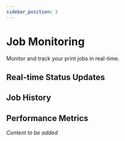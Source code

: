 ```yaml
---
sidebar_position: 3
---
```


# Job Monitoring

Monitor and track your print jobs in real-time.

## Real-time Status Updates

## Job History

## Performance Metrics

*Content to be added*
